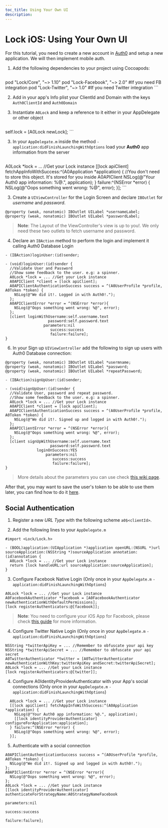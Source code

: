 ```yaml
---
toc_title: Using Your Own UI
description:
---
```



# Lock iOS: Using Your Own UI

For this tutorial, you need to create a new account in [Auth0](https://www.auth0.com) and setup a new application. We will then implement mobile auth.

1.  Add the following dependencies to your project using Cocoapods:
    ```ruby
pod "Lock/Core", "~> 1.10"
pod "Lock-Facebook", "~> 2.0" #If you need FB integration
pod "Lock-Twitter", "~> 1.0" #If you need Twitter integration
    ```

2. Add in your app's Info plist your ClientId and Domain with the keys `Auth0ClientId` and `Auth0Domain`

3. Instantiate `A0Lock` and keep a reference to it either in your AppDelegate or other object
    ```objc
self.lock = [A0Lock newLock];
    ```

3. In your `AppDelegate.m` inside the method `-application:didFinishLaunchingWithOptions` load your **Auth0** app information from the server
    ```objc
A0Lock *lock = ... //Get your Lock instance
[[lock apiClient] fetchAppInfoWithSuccess:^(A0Application *application) {
  //You don't need to store this object. It's stored for you inside A0APIClient
  NSLog(@"Your Auth0 app information: %@.", application);
} failure:^(NSError *error) {
  NSLog(@"Oops something went wrong: %@", error);
}];
    ```

3. Create a `UIViewController` for the Login Screen and declare `IBOutlet` for *username* and *password*.
  ```objc
  @property (weak, nonatomic) IBOutlet UILabel *usernameLabel;
  @property (weak, nonatomic) IBOutlet UILabel *passwordLabel;
  ```
  > **Note**: The Layout of the ViewController's view is up to you!. We only need these two outlets to fetch username and password.

4. Declare an `IBAction` method to perform the login and implement it calling Auth0 Database Login
  ```objc
  - (IBAction)loginUser:(id)sender;
  ```

  ```objc
  - (void)loginUser:(id)sender {
    //Validate User and Password
    //Show some feedback to the user. e.g: a spinner.
    A0Lock *lock = ... //Get your Lock instance
    A0APIClient *client = [lock apiClient];
    A0APIClientAuthenticationSuccess success = ^(A0UserProfile *profile, A0Token *token) {
      NSLog(@"We did it!. Logged in with Auth0!.");
    };
    A0APIClientError *error = ^(NSError *error){
      NSLog(@"Oops something went wrong: %@", error);
    };
    [client loginWithUsername:self.username.text
                     password:self.password.text
                   parameters:nil
                      success:success
                      failure:failure];
  }
  ```

6. In your Sign up `UIViewController` add the following to sign up users with Auth0 Database connection:
  ```objc
  @property (weak, nonatomic) IBOutlet UILabel *usermname;
  @property (weak, nonatomic) IBOutlet UILabel *password;
  @property (weak, nonatomic) IBOutlet UILabel *repeatPassword;

  - (IBAction)signUpUser:(id)sender;
  ```
  ```objc
  - (void)signUpUser:(id)sender {
    //Validate User, password and repeat password.
    //Show some feedback to the user. e.g: a spinner.
    A0Lock *lock = ... //Get your Lock instance
    A0APIClient *client = [lock apiClient];
    A0APIClientAuthenticationSuccess success = ^(A0UserProfile *profile, A0Token *token) {
      NSLog(@"We did it!. Signed up and logged in with Auth0!.");
    };
    A0APIClientError *error = ^(NSError *error){
      NSLog(@"Oops something went wrong: %@", error);
    };
    [client signUpWithUsername:self.username.text
                      password:self.password.text
                loginOnSuccess:YES
                    parameters:nil
                       success:success
                       failure:failure];
  }
  ```
> More details about the parameters you can use check [this wiki page](https://github.com/auth0/Auth0.iOS/wiki/Sending-authentication-parameters).

After that, you may want to save the user's token to be able to use them later, you can find how to do it [here](https://github.com/auth0/Auth0.iOS/wiki/How-to-save-and-refresh-JWT-token).

## Social Authentication
1. Register a new _URL Type_ with the following scheme
`a0$<clientId>`.

2. Add the following lines to your `AppDelegate.m`
  ```objc
  #import <Lock/Lock.h>

  - (BOOL)application:(UIApplication *)application openURL:(NSURL *)url sourceApplication:(NSString *)sourceApplication annotation:(id)annotation {
    A0Lock *lock = ... //Get your Lock instance
    return [lock handleURL:url sourceApplication:sourceApplication];
  }
  ```

3. Configure Facebook Native Login (Only once in your `AppDelegate.m` `-application:didFinishLaunchingWithOptions`)
  ```objc
  A0Lock *lock = ... //Get your Lock instance
  A0FacebookAuthenticator *facebook = [A0FacebookAuthenticator newAuthenticationWithDefaultPermissions];
  [lock registerAuthenticators:@[facebook]];
  ```
  > **Note**: You need to configure your iOS App for Facebook, please check [this guide](https://github.com/auth0/Auth0.iOS#facebook) for more information.

4. Configure Twitter Native Login (Only once in your `AppDelegate.m` `-application:didFinishLaunchingWithOptions`)
  ```objc
  NSString *twitterApiKey = ... //Remember to obfuscate your api key
NSString *twitterApiSecret = ... //Remember to obfuscate your api secret
  A0TwitterAuthenticator *twitter = [A0TwitterAuthenticator newAuthenticationWithKey:twitterApiKey andSecret:twitterApiSecret];
  A0Lock *lock = ... //Get your Lock instance
  [lock registerAuthenticators:@[twitter]];
  ```
4. Configure A0IdentityProviderAuthenticator with your App's social connections (Only once in your `AppDelegate.m` `-application:didFinishLaunchingWithOptions`)
  ```objc
    A0Lock *lock = ... //Get your Lock instance
    [[lock apiClient] fetchAppInfoWithSuccess:^(A0Application *application) {
      NSLog(@"Your Auth0 app information: %@.", application);
      [[lock identityProviderAuthenticator] configureForApplication:application];
    } failure:^(NSError *error) {
      NSLog(@"Oops something went wrong: %@", error);
    }];
  ```

5. Authenticate with a social connection
  ```objc
  A0APIClientAuthenticationSuccess success = ^(A0UserProfile *profile, A0Token *token) {
    NSLog(@"We did it!. Signed up and logged in with Auth0!.");
  };
  A0APIClientError *error = ^(NSError *error){
    NSLog(@"Oops something went wrong: %@", error);
  };
  A0Lock *lock = ... //Get your Lock instance
  [[lock identityProviderAuthenticator] authenticateForStrategyName:A0StrategyNameFacebook
                                                                     parameters:nil
                                                                        success:success
                                                                        failure:failure];
  ```
